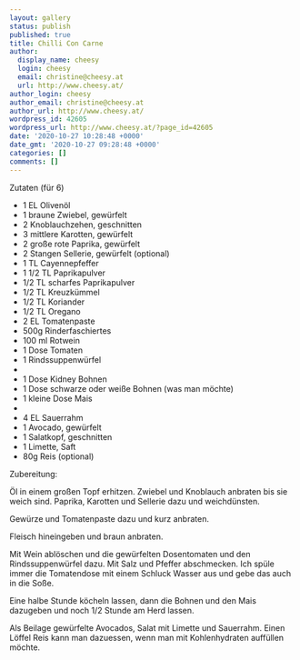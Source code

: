 ```yaml
---
layout: gallery
status: publish
published: true
title: Chilli Con Carne
author:
  display_name: cheesy
  login: cheesy
  email: christine@cheesy.at
  url: http://www.cheesy.at/
author_login: cheesy
author_email: christine@cheesy.at
author_url: http://www.cheesy.at/
wordpress_id: 42605
wordpress_url: http://www.cheesy.at/?page_id=42605
date: '2020-10-27 10:28:48 +0000'
date_gmt: '2020-10-27 09:28:48 +0000'
categories: []
comments: []
---
```

<!-- wp:paragraph -->
Zutaten (für 6)
<!-- /wp:paragraph -->
<!-- wp:list -->
- 1 EL Olivenöl
- 1 braune Zwiebel, gewürfelt
- 2 Knoblauchzehen, geschnitten
- 3 mittlere Karotten, gewürfelt
- 2 große rote Paprika, gewürfelt
- 2 Stangen Sellerie, gewürfelt (optional)
- 1 TL Cayennepfeffer
- 1 1/2 TL Paprikapulver
- 1/2 TL scharfes Paprikapulver
- 1/2 TL Kreuzkümmel
- 1/2 TL Koriander
- 1/2 TL Oregano
- 2 EL Tomatenpaste
- 500g Rinderfaschiertes
- 100 ml Rotwein
- 1 Dose Tomaten
- 1 Rindssuppenwürfel
-
- 1 Dose Kidney Bohnen
- 1 Dose schwarze oder weiße Bohnen (was man möchte)
- 1 kleine Dose Mais
-
- 4 EL Sauerrahm
- 1 Avocado, gewürfelt
- 1 Salatkopf, geschnitten
- 1 Limette, Saft
- 80g Reis (optional)
<!-- /wp:list -->
<!-- wp:paragraph -->
Zubereitung:
<!-- /wp:paragraph -->
<!-- wp:paragraph -->
Öl in einem großen Topf erhitzen. Zwiebel und Knoblauch anbraten bis sie weich sind. Paprika, Karotten und Sellerie dazu und weichdünsten.
<!-- /wp:paragraph -->
<!-- wp:paragraph -->
Gewürze und Tomatenpaste dazu und kurz anbraten.
<!-- /wp:paragraph -->
<!-- wp:paragraph -->
Fleisch hineingeben und braun anbraten.
<!-- /wp:paragraph -->
<!-- wp:paragraph -->
Mit Wein ablöschen und die gewürfelten Dosentomaten und den Rindssuppenwürfel dazu. Mit Salz und Pfeffer abschmecken. Ich spüle immer die Tomatendose mit einem Schluck Wasser aus und gebe das auch in die Soße.
<!-- /wp:paragraph -->
<!-- wp:paragraph -->
Eine halbe Stunde köcheln lassen, dann die Bohnen und den Mais dazugeben und noch 1/2 Stunde am Herd lassen.
<!-- /wp:paragraph -->
<!-- wp:paragraph -->
Als Beilage gewürfelte Avocados, Salat mit Limette und Sauerrahm. Einen Löffel Reis kann man dazuessen, wenn man mit Kohlenhydraten auffüllen möchte.
<!-- /wp:paragraph -->
<!-- wp:image {"id":42606} -->
<figure class="wp-block-image"><img src="{% link /wp-content/uploads/Chili-Con-Carne-1.jpg %}" alt="" class="wp-image-42606"></figure>
<!-- /wp:image -->
